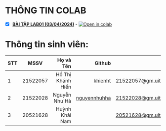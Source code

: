 # THÔNG TIN COLAB

 - [x] **[BÀI TẬP LAB01 (03/04/2024)](CS114_O21_KHCL_DigitClassification.ipynb)** - [![Open in colab](https://colab.research.google.com/assets/colab-badge.svg)](https://colab.research.google.com/github/khienht/CS114.O21.KHCL/blob/main/LAB01/CS114_O21_KHCL_DigitClassification.ipynb)
<!-- Main -->
# Thông tin sinh viên:
| STT    | MSSV          | Họ và Tên              | Github                                                  | Email                   |
| ------ |:-------------:| ----------------------:|--------------------------------------------------------:|-------------------------:
| 1      | 21522057      | Hồ Thị Khánh Hiền      |[khienht](https://github.com/khienht)                    |21522057@gm.uit.edu.vn   |
| 2      | 21522028      | Nguyễn Như Hà          |[nguyennhuhha](https://github.com/nguyennhuhha)          |21522028@gm.uit.edu.vn   |
| 3      | 20521628      | Huỳnh Khải Nam         |                                                         |20521628@gm.uit.edu.vn   |
